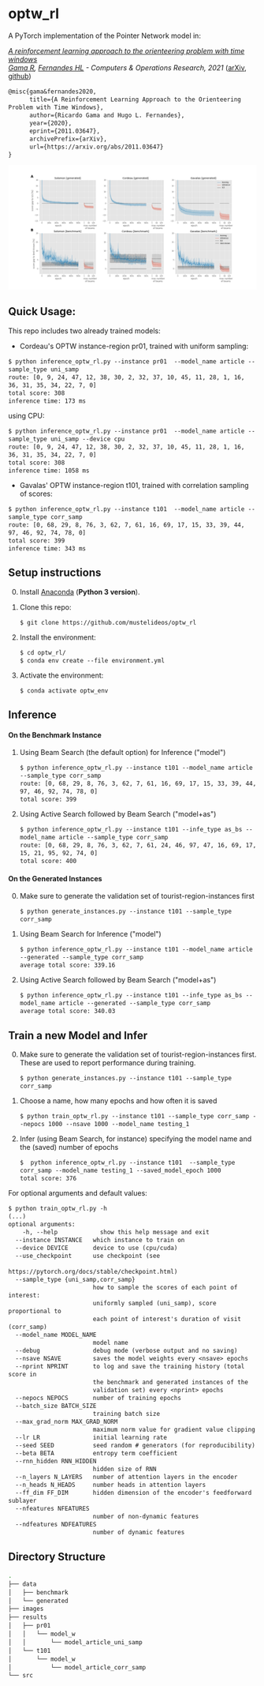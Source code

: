 # optw_rl

A PyTorch implementation of the Pointer Network model in:

*[A reinforcement learning approach to the orienteering problem with time windows](https://www.sciencedirect.com/science/article/pii/S0305054821001349) <br/>
[Gama R](https://scholar.google.com/citations?hl=en&user=uHKwsF0AAAAJ&view_op=list_works&sortby=pubdate), 
[Fernandes HL](https://scholar.google.com/citations?view_op=list_works&hl=en&hl=en&user=JG7xb2AAAAAJ&sortby=pubdate) - Computers & Operations Research, 2021* 
  ([arXiv](https://arxiv.org/abs/2011.03647), [github](https://github.com/mustelideos/optw_rl))

```
@misc{gama&fernandes2020,
      title={A Reinforcement Learning Approach to the Orienteering Problem with Time Windows},
      author={Ricardo Gama and Hugo L. Fernandes},
      year={2020},
      eprint={2011.03647},
      archivePrefix={arXiv},
      url={https://arxiv.org/abs/2011.03647}
}
```

![Learning and Inference](https://github.com/mustelideos/optw_rl/blob/main/images/figure_single_subset.png)

## Quick Usage:

This repo includes two already trained models:

* Cordeau's OPTW instance-region pr01, trained with uniform sampling:
```console
$ python inference_optw_rl.py --instance pr01  --model_name article --sample_type uni_samp
route: [0, 9, 24, 47, 12, 38, 30, 2, 32, 37, 10, 45, 11, 28, 1, 16, 36, 31, 35, 34, 22, 7, 0]
total score: 308
inference time: 173 ms
```
using CPU:
```console
$ python inference_optw_rl.py --instance pr01  --model_name article --sample_type uni_samp --device cpu
route: [0, 9, 24, 47, 12, 38, 30, 2, 32, 37, 10, 45, 11, 28, 1, 16, 36, 31, 35, 34, 22, 7, 0]
total score: 308
inference time: 1058 ms
```

* Gavalas' OPTW instance-region t101, trained with correlation sampling of scores:
```console
$ python inference_optw_rl.py --instance t101  --model_name article --sample_type corr_samp
route: [0, 68, 29, 8, 76, 3, 62, 7, 61, 16, 69, 17, 15, 33, 39, 44, 97, 46, 92, 74, 78, 0]
total score: 399
inference time: 343 ms
```

## Setup instructions

0. Install [Anaconda](https://www.anaconda.com/download/) (**Python 3 version**).

1. Clone this repo:
    ```console
    $ git clone https://github.com/mustelideos/optw_rl
    ```

2. Install the environment:
    ```console
    $ cd optw_rl/
    $ conda env create --file environment.yml
    ```

3. Activate the environment:
    ```console
    $ conda activate optw_env
    ```

## Inference
  #### On the Benchmark Instance
1. Using Beam Search (the default option) for Inference ("model")
    ```console
    $ python inference_optw_rl.py --instance t101 --model_name article --sample_type corr_samp
    route: [0, 68, 29, 8, 76, 3, 62, 7, 61, 16, 69, 17, 15, 33, 39, 44, 97, 46, 92, 74, 78, 0]
    total score: 399
    ```

2. Using Active Search followed by Beam Search ("model+as")
    ```console
    $ python inference_optw_rl.py --instance t101 --infe_type as_bs --model_name article --sample_type corr_samp
    route: [0, 68, 29, 8, 76, 3, 62, 7, 61, 24, 46, 97, 47, 16, 69, 17, 15, 21, 95, 92, 74, 0]
    total score: 400
    ```
  #### On the Generated Instances
0. Make sure to generate the validation set of tourist-region-instances first
    ```console
    $ python generate_instances.py --instance t101 --sample_type corr_samp
    ```
1. Using Beam Search for Inference ("model")
    ```console
    $ python inference_optw_rl.py --instance t101 --model_name article --generated --sample_type corr_samp
    average total score: 339.16
    ```
2. Using Active Search followed by Beam Search ("model+as")
    ```console
    $ python inference_optw_rl.py --instance t101 --infe_type as_bs --model_name article --generated --sample_type corr_samp
    average total score: 340.03
    ```

## Train a new Model and Infer

0. Make sure to generate the validation set of tourist-region-instances first. These are used to report performance during training.
      ```console
      $ python generate_instances.py --instance t101 --sample_type corr_samp
      ```
    
1. Choose a name, how many epochs and how often it is saved
      ```console
      $ python train_optw_rl.py --instance t101 --sample_type corr_samp --nepocs 1000 --nsave 1000 --model_name testing_1
      ```

2. Infer (using Beam Search, for instance) specifying the model name and the (saved) number of epochs
      ```console
      $  python inference_optw_rl.py --instance t101  --sample_type corr_samp --model_name testing_1 --saved_model_epoch 1000
      total score: 376
      ```

For optional arguments and default values:
```console
$ python train_optw_rl.py -h
(...)
optional arguments:
    -h, --help            show this help message and exit
  --instance INSTANCE   which instance to train on
  --device DEVICE       device to use (cpu/cuda)
  --use_checkpoint      use checkpoint (see
                        https://pytorch.org/docs/stable/checkpoint.html)
  --sample_type {uni_samp,corr_samp}
                        how to sample the scores of each point of interest:
                        uniformly sampled (uni_samp), score proportional to
                        each point of interest's duration of visit (corr_samp)
  --model_name MODEL_NAME
                        model name
  --debug               debug mode (verbose output and no saving)
  --nsave NSAVE         saves the model weights every <nsave> epochs
  --nprint NPRINT       to log and save the training history (total score in
                        the benchmark and generated instances of the
                        validation set) every <nprint> epochs
  --nepocs NEPOCS       number of training epochs
  --batch_size BATCH_SIZE
                        training batch size
  --max_grad_norm MAX_GRAD_NORM
                        maximum norm value for gradient value clipping
  --lr LR               initial learning rate
  --seed SEED           seed random # generators (for reproducibility)
  --beta BETA           entropy term coefficient
  --rnn_hidden RNN_HIDDEN
                        hidden size of RNN
  --n_layers N_LAYERS   number of attention layers in the encoder
  --n_heads N_HEADS     number heads in attention layers
  --ff_dim FF_DIM       hidden dimension of the encoder's feedforward sublayer
  --nfeatures NFEATURES
                        number of non-dynamic features
  --ndfeatures NDFEATURES
                        number of dynamic features
```
## Directory Structure
```bash
.
├── data
│   ├── benchmark
│   └── generated
├── images
├── results
│   ├── pr01
│   │   └── model_w
│   │       └── model_article_uni_samp
│   └── t101
│       └── model_w
│           └── model_article_corr_samp
└── src

```
